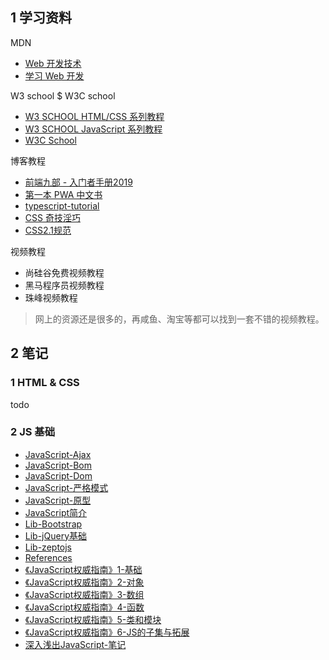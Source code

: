 ## 1 学习资料

MDN

- [Web 开发技术](https://developer.mozilla.org/zh-CN/docs/Web)
- [学习 Web 开发](https://developer.mozilla.org/zh-CN/docs/Learn)

W3 school $ W3C school

- [W3 SCHOOL HTML/CSS 系列教程](http://www.w3school.com.cn/h.asp)
- [W3 SCHOOL JavaScript 系列教程](http://www.w3school.com.cn/b.asp)
- [W3C School](https://www.w3cschool.cn/%20)

博客教程

- [前端九部 - 入门者手册2019](https://www.yuque.com/fe9/basic)
- [第一本 PWA 中文书](https://github.com/SangKa/PWA-Book-CN)
- [typescript-tutorial](https://github.com/xcatliu/typescript-tutorial)
- [CSS 奇技淫巧](https://github.com/chokcoco/iCSS)
- [CSS2.1规范](http://www.ayqy.net/doc/css2-1/cover.html)

视频教程

- 尚硅谷免费视频教程
- 黑马程序员视频教程
- 珠峰视频教程

>网上的资源还是很多的，再咸鱼、淘宝等都可以找到一套不错的视频教程。

## 2 笔记

### 1 HTML & CSS

todo

### 2 JS 基础

- [JavaScript-Ajax](JavaScript/JavaScript-Ajax.md)
- [JavaScript-Bom](JavaScript/JavaScript-Bom.md)
- [JavaScript-Dom](JavaScript/JavaScript-Dom.md)
- [JavaScript-严格模式](JavaScript/JavaScript-严格模式.md)
- [JavaScript-原型](JavaScript/JavaScript-原型.md)
- [JavaScript简介](JavaScript/JavaScript简介.md)
- [Lib-Bootstrap](JavaScript/Lib-Bootstrap.md)
- [Lib-jQuery基础](JavaScript/Lib-jQuery基础.md)
- [Lib-zeptojs](JavaScript/Lib-zeptojs.md)
- [References](JavaScript/References.md)
- [《JavaScript权威指南》1-基础](JavaScript/《JavaScript权威指南》1-基础.md)
- [《JavaScript权威指南》2-对象](JavaScript/《JavaScript权威指南》2-对象.md)
- [《JavaScript权威指南》3-数组](JavaScript/《JavaScript权威指南》3-数组.md)
- [《JavaScript权威指南》4-函数](JavaScript/《JavaScript权威指南》4-函数.md)
- [《JavaScript权威指南》5-类和模块](JavaScript/《JavaScript权威指南》5-类和模块.md)
- [《JavaScript权威指南》6-JS的子集与拓展](JavaScript/《JavaScript权威指南》6-JS的子集与拓展.md)
- [深入浅出JavaScript-笔记](JavaScript/深入浅出JavaScript-笔记.md)